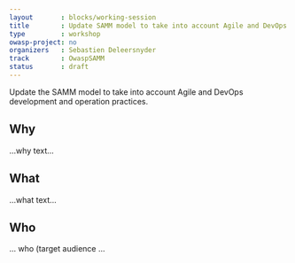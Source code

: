 ```yaml
---
layout       : blocks/working-session
title        : Update SAMM model to take into account Agile and DevOps
type         : workshop
owasp-project: no
organizers   : Sebastien Deleersnyder
track        : OwaspSAMM
status       : draft
---
```


Update the SAMM model to take into account Agile and DevOps development and operation practices.

## Why

...why text...

## What

...what text...

## Who

... who (target audience ...